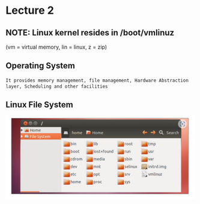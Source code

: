 # Lecture 2

## NOTE: Linux kernel resides in /boot/vmlinuz

(vm = virtual memory, lin = linux, z = zip)

## Operating System

    It provides memory management, file management, Hardware Abstraction layer, Scheduling and other facilities

## Linux File System

![Img 1](./Images/LinuxFileSystem.jpg)
